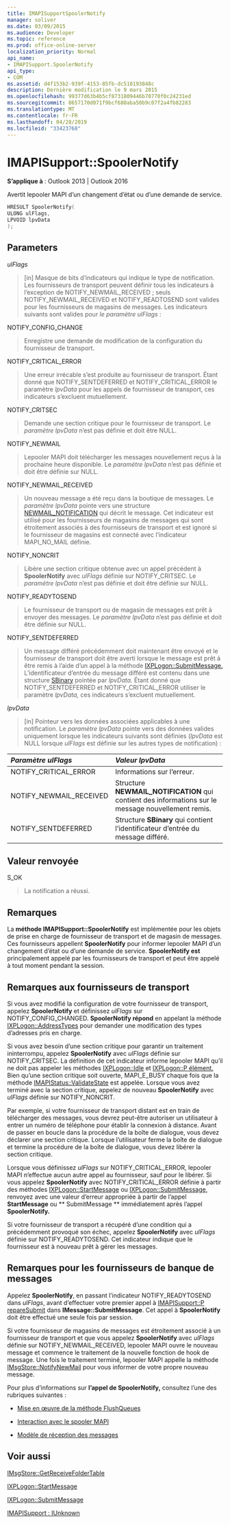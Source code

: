 ```yaml
---
title: IMAPISupportSpoolerNotify
manager: soliver
ms.date: 03/09/2015
ms.audience: Developer
ms.topic: reference
ms.prod: office-online-server
localization_priority: Normal
api_name:
- IMAPISupport.SpoolerNotify
api_type:
- COM
ms.assetid: d4f153b2-939f-4153-85fb-dc510193848c
description: Dernière modification le 9 mars 2015
ms.openlocfilehash: 99377d63b4b5cf8731809446b70770f0c24231ed
ms.sourcegitcommit: 8657170d071f9bcf680aba50b9c07f2a4fb82283
ms.translationtype: MT
ms.contentlocale: fr-FR
ms.lasthandoff: 04/28/2019
ms.locfileid: "33423768"
---
```

# <a name="imapisupportspoolernotify"></a>IMAPISupport::SpoolerNotify

  
  
**S’applique à** : Outlook 2013 | Outlook 2016 
  
Avertit lepooler MAPI d’un changement d’état ou d’une demande de service. 
  
```cpp
HRESULT SpoolerNotify(
ULONG ulFlags,
LPVOID lpvData
);
```

## <a name="parameters"></a>Parameters

 _ulFlags_
  
> [in] Masque de bits d’indicateurs qui indique le type de notification. Les fournisseurs de transport peuvent définir tous les indicateurs à l’exception de NOTIFY_NEWMAIL_RECEIVED ; seuls NOTIFY_NEWMAIL_RECEIVED et NOTIFY_READTOSEND sont valides pour les fournisseurs de magasins de messages. Les indicateurs suivants sont valides pour  _le paramètre ulFlags_ : 
    
NOTIFY_CONFIG_CHANGE 
  
> Enregistre une demande de modification de la configuration du fournisseur de transport. 
    
NOTIFY_CRITICAL_ERROR 
  
> Une erreur irrécable s’est produite au fournisseur de transport. Étant donné que NOTIFY_SENTDEFERRED et NOTIFY_CRITICAL_ERROR le paramètre  _lpvData_ pour les appels de fournisseur de transport, ces indicateurs s’excluent mutuellement. 
    
NOTIFY_CRITSEC 
  
> Demande une section critique pour le fournisseur de transport. Le  _paramètre lpvData_ n’est pas définie et doit être NULL. 
    
NOTIFY_NEWMAIL 
  
> Lepooler MAPI doit télécharger les messages nouvellement reçus à la prochaine heure disponible. Le  _paramètre lpvData_ n’est pas définie et doit être définie sur NULL. 
    
NOTIFY_NEWMAIL_RECEIVED 
  
> Un nouveau message a été reçu dans la boutique de messages. Le  _paramètre lpvData_ pointe vers une structure [NEWMAIL_NOTIFICATION](newmail_notification.md) qui décrit le message. Cet indicateur est utilisé pour les fournisseurs de magasins de messages qui sont étroitement associés à des fournisseurs de transport et est ignoré si le fournisseur de magasins est connecté avec l’indicateur MAPI_NO_MAIL définie. 
    
NOTIFY_NONCRIT 
  
> Libère une section critique obtenue avec un appel précédent à **SpoolerNotify** avec  _ulFlags_ définie sur NOTIFY_CRITSEC. Le  _paramètre lpvData_ n’est pas définie et doit être définie sur NULL. 
    
NOTIFY_READYTOSEND 
  
> Le fournisseur de transport ou de magasin de messages est prêt à envoyer des messages. Le  _paramètre lpvData_ n’est pas définie et doit être définie sur NULL. 
    
NOTIFY_SENTDEFERRED 
  
> Un message différé précédemment doit maintenant être envoyé et le fournisseur de transport doit être averti lorsque le message est prêt à être remis à l’aide d’un appel à la méthode [IXPLogon::SubmitMessage.](ixplogon-submitmessage.md) L’identificateur d’entrée du message différé est contenu dans une structure [SBinary](sbinary.md) pointée par  _lpvData_. Étant donné que NOTIFY_SENTDEFERRED et NOTIFY_CRITICAL_ERROR utiliser le paramètre  _lpvData,_ ces indicateurs s’excluent mutuellement. 
    
 _lpvData_
  
> [in] Pointeur vers les données associées applicables à une notification. Le  _paramètre lpvData_ pointe vers des données valides uniquement lorsque les indicateurs suivants sont définies (_lpvData_ est NULL lorsque  _ulFlags_ est définie sur les autres types de notification) : 
    
|**_Paramètre ulFlags_**|**_Valeur lpvData_**|
|:-----|:-----|
|NOTIFY_CRITICAL_ERROR  <br/> |Informations sur l’erreur.  <br/> |
|NOTIFY_NEWMAIL_RECEIVED  <br/> |Structure **NEWMAIL_NOTIFICATION** qui contient des informations sur le message nouvellement remis.  <br/> |
|NOTIFY_SENTDEFERRED  <br/> |Structure **SBinary** qui contient l’identificateur d’entrée du message différé.  <br/> |
   
## <a name="return-value"></a>Valeur renvoyée

S_OK 
  
> La notification a réussi.
    
## <a name="remarks"></a>Remarques

La **méthode IMAPISupport::SpoolerNotify** est implémentée pour les objets de prise en charge de fournisseur de transport et de magasin de messages. Ces fournisseurs appellent **SpoolerNotify** pour informer lepooler MAPI d’un changement d’état ou d’une demande de service. **SpoolerNotify est** principalement appelé par les fournisseurs de transport et peut être appelé à tout moment pendant la session. 
  
## <a name="notes-to-transport-providers"></a>Remarques aux fournisseurs de transport

Si vous avez modifié la configuration de votre fournisseur de transport, appelez **SpoolerNotify** et définissez  _ulFlags_ sur NOTIFY_CONFIG_CHANGED. **SpoolerNotify répond** en appelant la méthode [IXPLogon::AddressTypes](ixplogon-addresstypes.md) pour demander une modification des types d’adresses pris en charge. 
  
Si vous avez besoin d’une section critique pour garantir un traitement ininterrompu, appelez **SpoolerNotify** avec  _ulFlags_ définie sur NOTIFY_CRITSEC. La définition de cet indicateur informe lepooler MAPI qu’il ne doit pas appeler les méthodes [IXPLogon::Idle](ixplogon-idle.md) et [IXPLogon::P élément.](ixplogon-poll.md) Bien qu’une section critique soit ouverte, MAPI_E_BUSY chaque fois que la méthode [IMAPIStatus::ValidateState](imapistatus-validatestate.md) est appelée. Lorsque vous avez terminé avec la section critique, appelez de nouveau **SpoolerNotify** avec  _ulFlags_ définie sur NOTIFY_NONCRIT. 
  
Par exemple, si votre fournisseur de transport distant est en train de télécharger des messages, vous devrez peut-être autoriser un utilisateur à entrer un numéro de téléphone pour établir la connexion à distance. Avant de passer en boucle dans la procédure de la boîte de dialogue, vous devez déclarer une section critique. Lorsque l’utilisateur ferme la boîte de dialogue et termine la procédure de la boîte de dialogue, vous devez libérer la section critique.
  
Lorsque vous définissez  _ulFlags_ sur NOTIFY_CRITICAL_ERROR, lepooler MAPI n’effectue aucun autre appel au fournisseur, sauf pour le libérer. Si vous appelez **SpoolerNotify** avec NOTIFY_CRITICAL_ERROR définie à partir des méthodes [IXPLogon::StartMessage](ixplogon-startmessage.md) ou [IXPLogon::SubmitMessage,](ixplogon-submitmessage.md) renvoyez avec une valeur d’erreur appropriée à partir de l’appel **StartMessage** ou ** SubmitMessage ** immédiatement après l’appel **SpoolerNotify.** 
  
Si votre fournisseur de transport a récupéré d’une condition qui a précédemment provoqué son échec, appelez **SpoolerNotify** avec  _ulFlags_ définie sur NOTIFY_READYTOSEND. Cet indicateur indique que le fournisseur est à nouveau prêt à gérer les messages. 
  
## <a name="notes-to-message-store-providers"></a>Remarques pour les fournisseurs de banque de messages

Appelez **SpoolerNotify**, en passant l’indicateur NOTIFY_READYTOSEND dans  _ulFlags_, avant d’effectuer votre premier appel à [IMAPISupport::P repareSubmit](imapisupport-preparesubmit.md) dans **IMessage::SubmitMessage**. Cet appel à **SpoolerNotify** doit être effectué une seule fois par session. 
  
Si votre fournisseur de magasins de messages est étroitement associé à un fournisseur de transport et que vous appelez **SpoolerNotify** avec  _ulFlags_ définie sur NOTIFY_NEWMAIL_RECEIVED, lepooler MAPI ouvre le nouveau message et commence le traitement de la nouvelle fonction de hook de message. Une fois le traitement terminé, lepooler MAPI appelle la méthode [IMsgStore::NotifyNewMail](imsgstore-notifynewmail.md) pour vous informer de votre propre nouveau message. 
  
Pour plus d’informations sur **l’appel de SpoolerNotify,** consultez l’une des rubriques suivantes :
  
- [Mise en œuvre de la méthode FlushQueues](implementing-the-flushqueues-method.md)
    
- [Interaction avec le spooler MAPI](interacting-with-the-mapi-spooler.md)
    
- [Modèle de réception des messages](message-reception-model.md)
    
## <a name="see-also"></a>Voir aussi



[IMsgStore::GetReceiveFolderTable](imsgstore-notifynewmail.md)
  
[IXPLogon::StartMessage](ixplogon-startmessage.md)
  
[IXPLogon::SubmitMessage](ixplogon-submitmessage.md)
  
[IMAPISupport : IUnknown](imapisupportiunknown.md)

